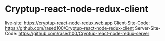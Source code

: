 # Cryptup-react-node-redux-client

live-site: https://cryptup-react-node-redux.web.app
Client-Site-Code: https://github.com/rased100/Cryptup-react-node-redux-client
Server-Site-Code: https://github.com/rased100/Cryptup-react-node-redux-server
    
